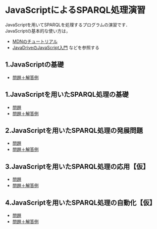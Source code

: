 # JavaScriptによるSPARQL処理演習
JavaScriptを用いてSPARQLを処理するプログラムの演習です．  
JavaScriptの基本的な使い方は，
- [MDNのチュートリアル](https://developer.mozilla.org/ja/docs/Learn/Getting_started_with_the_web/JavaScript_basics)
- [JavaDriveのJavaScript入門](https://www.javadrive.jp/javascript/)
などを参照する
 
## 1.JavaScriptの基礎
- [問題＋解答例](https://github.com/oecu-kozaki-lab/JS-SPARQL-Exercise/blob/main/JS-Basic+ans.md)


## 1.JavaScriptを用いたSPARQL処理の基礎
- [問題](https://github.com/oecu-kozaki-lab/JS-SPARQL-Exercise/blob/main/JS-SPARQL-Basic.md)
- [問題＋解答例](https://github.com/oecu-kozaki-lab/JS-SPARQL-Exercise/blob/main/JS-SPARQL-Basic+ans.md)


## 2.JavaScriptを用いたSPARQL処理の発展問題
- [問題](https://github.com/oecu-kozaki-lab/JS-SPARQL-Exercise/blob/main/JS-SPARQL-Dev.md)
- [問題＋解答例](https://github.com/oecu-kozaki-lab/JS-SPARQL-Exercise/blob/main/JS-SPARQL-Dev+ans.md)

## 3.JavaScriptを用いたSPARQL処理の応用【仮】
- [問題](https://github.com/oecu-kozaki-lab/JS-SPARQL-Exercise/blob/main/JS-SPARQL-Appl.md)
- [問題＋解答例](https://github.com/oecu-kozaki-lab/JS-SPARQL-Exercise/blob/main/JS-SPARQL-Appl+ans.md)

## 4.JavaScriptを用いたSPARQL処理の自動化【仮】
- [問題](https://github.com/oecu-kozaki-lab/JS-SPARQL-Exercise/blob/main/JS-SPARQL-Auto.md)
- [問題＋解答例](https://github.com/oecu-kozaki-lab/JS-SPARQL-Exercise/blob/main/JS-SPARQL-Auto+ans.md)

